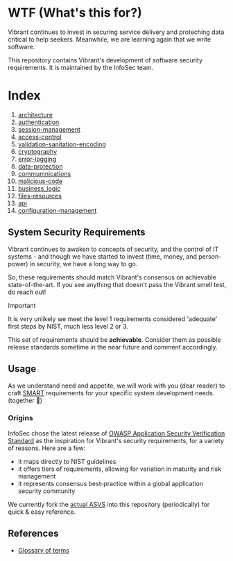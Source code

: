 # WTF (What's this for?)

Vibrant continues to invest in securing service delivery and proteching data critical to help seekers.  Meanwhile, we are learning again that we write software.

This repository contains Vibrant's development of software security requirements.  It is maintained by the InfoSec team.

# Index 

  1. [architecture](./architecture.md)
  1. [authentication](./authentication.md)
  1. [session-management](./session-management.md)
  1. [access-control](./access-control.md)
  1. [validation-sanitation-encoding](./validation-sanitation-encoding.md)
  1. [cryptography](./cryptography.md)
  1. [error-logging](./error-logging.md)
  1. [data-protection](./data-protection.md)
  1. [commumnications](./commumnications.md)
  1. [malicious-code](./malicious-code.md)
  1. [business_logic](./business_logic.md)
  1. [files-resources](./files-resources.md)
  1. [api](./api.md)
  1. [configuration-management](./configuration-management.md)

## System Security Requirements

Vibrant continues to awaken to concepts of security, and the control of IT systems - and though we have started to invest (time, money, and person-power) in security, we have a long way to go.

So, these requirements should match Vibrant's consensus on achievable state-of-the-art.  If you see anything that doesn't pass the Vibrant smell test, do reach out!

> [!IMPORTANT]
> It is very unlikely we meet the level 1 requirements considered 'adequate' first steps by NIST, much less level 2 or 3.
> 
> This set of requirements should be **achievable**. Consider them as possible release standards sometime in the near future and comment accordingly.  

## Usage

As we understand need and appetite, we will work with you (dear reader) to craft [SMART](https://en.wikipedia.org/wiki/SMART_criteria) requirements for your specific system development needs. (together :love_letter:) 


### Origins

InfoSec chose the latest release of [OWASP Application Security Verification Standard](https://github.com/OWASP/ASVS) as the inspiration for Vibrant's security requirements, for a variety of reasons.  Here are a few:

- it maps directly to NIST guidelines
- it offers tiers of requirements, allowing for variation in maturity and risk management
- it represents consensus best-practice within a global application security community

We currently fork the [actual ASVS](./ASVS_docs/README.md) into this repository (periodically) for quick & easy reference.

## References

- [Glossary of terms](./glossary.md)
